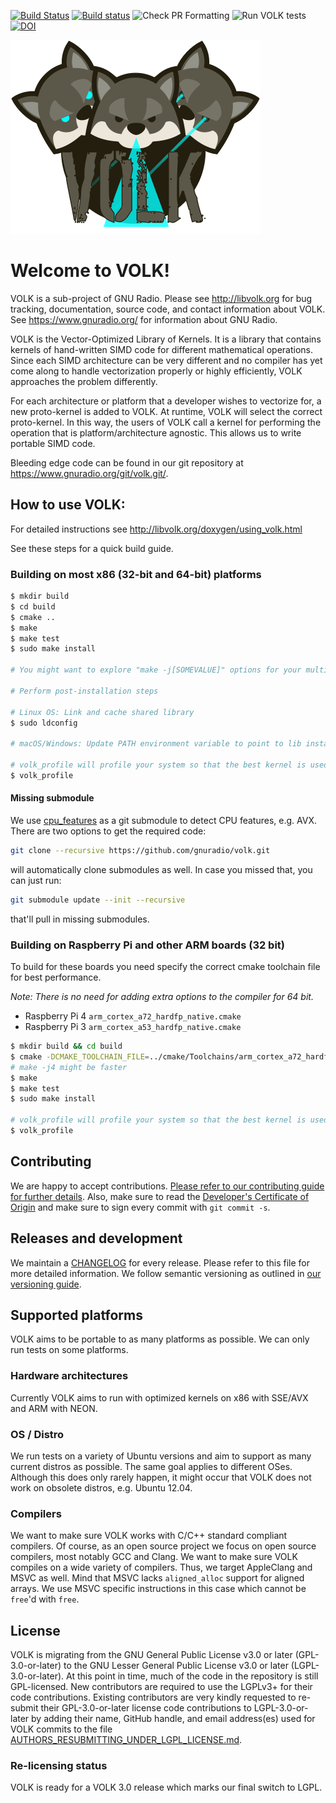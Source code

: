 [![Build Status](https://travis-ci.com/gnuradio/volk.svg?branch=master)](https://travis-ci.com/gnuradio/volk) [![Build status](https://ci.appveyor.com/api/projects/status/5o56mgw0do20jlh3/branch/master?svg=true)](https://ci.appveyor.com/project/gnuradio/volk/branch/master)
![Check PR Formatting](https://github.com/gnuradio/volk/workflows/Check%20PR%20Formatting/badge.svg)
![Run VOLK tests](https://github.com/gnuradio/volk/workflows/Run%20VOLK%20tests/badge.svg)
[![DOI](https://zenodo.org/badge/DOI/10.5281/zenodo.3360942.svg)](https://doi.org/10.5281/zenodo.3360942)

![VOLK Logo](/docs/volk_logo.png)

# Welcome to VOLK!

VOLK is a sub-project of GNU Radio. Please see http://libvolk.org for bug
tracking, documentation, source code, and contact information about VOLK.
See https://www.gnuradio.org/ for information about GNU Radio.

VOLK is the Vector-Optimized Library of Kernels. It is a library that contains kernels of hand-written SIMD code for different mathematical operations. Since each SIMD architecture can be very different and no compiler has yet come along to handle vectorization properly or highly efficiently, VOLK approaches the problem differently.

For each architecture or platform that a developer wishes to vectorize for, a new proto-kernel is added to VOLK. At runtime, VOLK will select the correct proto-kernel. In this way, the users of VOLK call a kernel for performing the operation that is platform/architecture agnostic. This allows us to write portable SIMD code.

Bleeding edge code can be found in our git repository at
https://www.gnuradio.org/git/volk.git/.

## How to use VOLK:

For detailed instructions see http://libvolk.org/doxygen/using_volk.html

See these steps for a quick build guide.

### Building on most x86 (32-bit and 64-bit) platforms

```bash
$ mkdir build
$ cd build
$ cmake ..
$ make
$ make test
$ sudo make install

# You might want to explore "make -j[SOMEVALUE]" options for your multicore CPU.

# Perform post-installation steps

# Linux OS: Link and cache shared library
$ sudo ldconfig

# macOS/Windows: Update PATH environment variable to point to lib install location

# volk_profile will profile your system so that the best kernel is used
$ volk_profile
```

#### Missing submodule
We use [cpu_features](https://github.com/google/cpu_features) as a git submodule to detect CPU features, e.g. AVX.
There are two options to get the required code:
```bash
git clone --recursive https://github.com/gnuradio/volk.git
```
will automatically clone submodules as well.
In case you missed that, you can just run:
```bash
git submodule update --init --recursive
```
that'll pull in missing submodules.


### Building on Raspberry Pi and other ARM boards (32 bit)

To build for these boards you need specify the correct cmake toolchain file for best performance.

_Note: There is no need for adding extra options to the compiler for 64 bit._

* Raspberry Pi 4 `arm_cortex_a72_hardfp_native.cmake`
* Raspberry Pi 3 `arm_cortex_a53_hardfp_native.cmake`

```bash
$ mkdir build && cd build
$ cmake -DCMAKE_TOOLCHAIN_FILE=../cmake/Toolchains/arm_cortex_a72_hardfp_native.cmake ..
# make -j4 might be faster
$ make
$ make test
$ sudo make install

# volk_profile will profile your system so that the best kernel is used
$ volk_profile
```

## Contributing
We are happy to accept contributions. [Please refer to our contributing guide for further details](docs/CONTRIBUTING.md).
Also, make sure to read the [Developer's Certificate of Origin](docs/DCO.txt) and make sure to sign every commit with `git commit -s`.

## Releases and development
We maintain a [CHANGELOG](docs/CHANGELOG.md) for every release. Please refer to this file for more detailed information.
We follow semantic versioning as outlined in [our versioning guide](docs/versioning.md).

## Supported platforms
VOLK aims to be portable to as many platforms as possible. We can only run tests on some platforms.

### Hardware architectures
Currently VOLK aims to run with optimized kernels on x86 with SSE/AVX and ARM with NEON.

### OS / Distro
We run tests on a variety of Ubuntu versions and aim to support as many current distros as possible.
The same goal applies to different OSes. Although this does only rarely happen, it might occur that VOLK does not work on obsolete distros, e.g. Ubuntu 12.04.

### Compilers
We want to make sure VOLK works with C/C++ standard compliant compilers. Of course, as an open source project we focus on open source compilers, most notably GCC and Clang.
We want to make sure VOLK compiles on a wide variety of compilers. Thus, we target AppleClang and MSVC as well. Mind that MSVC lacks `aligned_alloc` support for aligned arrays. We use MSVC specific instructions in this case which cannot be `free`'d with `free`.


## License

VOLK is migrating from the GNU General Public License v3.0 or later (GPL-3.0-or-later)
to the GNU Lesser General Public License v3.0 or later (LGPL-3.0-or-later).
At this point in time, much of the code in the repository is still GPL-licensed.
New contributors are required to use the LGPLv3+ for their code contributions.
Existing contributors are very kindly requested to re-submit their GPL-3.0-or-later license code contributions to LGPL-3.0-or-later by
adding their name, GitHub handle, and email address(es) used for VOLK commits
to the file [AUTHORS_RESUBMITTING_UNDER_LGPL_LICENSE.md](docs/AUTHORS_RESUBMITTING_UNDER_LGPL_LICENSE.md).

### Re-licensing status
VOLK is ready for a VOLK 3.0 release which marks our final switch to LGPL.
